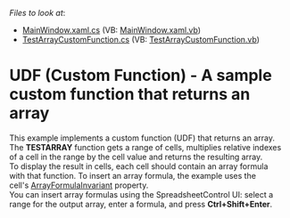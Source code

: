 <!-- default file list -->
*Files to look at*:

* [MainWindow.xaml.cs](./CS/CustomFunctionReturningArrayExample/MainWindow.xaml.cs) (VB: [MainWindow.xaml.vb](./VB/CustomFunctionReturningArrayExample/MainWindow.xaml.vb))
* [TestArrayCustomFunction.cs](./CS/CustomFunctionReturningArrayExample/TestArrayCustomFunction.cs) (VB: [TestArrayCustomFunction.vb](./VB/CustomFunctionReturningArrayExample/TestArrayCustomFunction.vb))
<!-- default file list end -->
# UDF (Custom Function) - A sample custom function that returns an array


This example implements a custom function (UDF) that returns an array. The <strong>TESTARRAY</strong> function gets a range of cells, multiplies relative indexes of a cell in the range by the cell value and returns the resulting array.<br>To display the result in cells, each cell should contain an array formula with that function. To insert an array formula, the example uses the cell's <a href="http://help.devexpress.com/#CoreLibraries/DevExpressSpreadsheetRange_ArrayFormulaInvarianttopic">ArrayFormulaInvariant</a> property.<br>You can insert array formulas using the SpreadsheetControl UI: select a range for the output array, enter a formula, and press <strong>Ctrl+Shift+Enter</strong>.

<br/>


